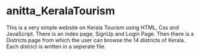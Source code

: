 # anitta_KeralaTourism
This is a very simple website on Kerala Tourism using HTML, Css and JavaScript. 
There is an index page, SignUp and Login Page. Then there is a Districts page from which the user can browse the 14 districts of Kerala. Each district is written in a seperate file. 
